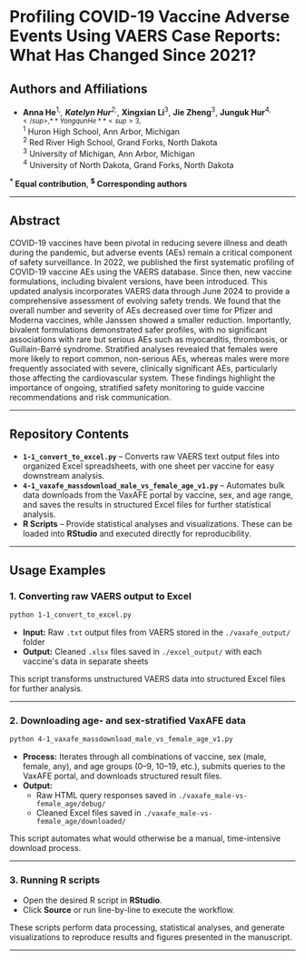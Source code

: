 # Profiling COVID-19 Vaccine Adverse Events Using VAERS Case Reports: What Has Changed Since 2021?

## Authors and Affiliations
- **Anna He**<sup>1,*</sup>, **Katelyn Hur**<sup>2,*</sup>, **Xingxian Li**<sup>3</sup>, **Jie Zheng**<sup>3</sup>, **Junguk Hur**<sup>4,$</sup>, **Yongqun He**<sup>3,$</sup>  
<sup>1</sup> Huron High School, Ann Arbor, Michigan  
<sup>2</sup> Red River High School, Grand Forks, North Dakota  
<sup>3</sup> University of Michigan, Ann Arbor, Michigan  
<sup>4</sup> University of North Dakota, Grand Forks, North Dakota  

**<sup>*</sup> Equal contribution**, **<sup>$</sup> Corresponding authors**  

---

## Abstract
COVID-19 vaccines have been pivotal in reducing severe illness and death during the pandemic, but adverse events (AEs) remain a critical component of safety surveillance. In 2022, we published the first systematic profiling of COVID-19 vaccine AEs using the VAERS database. Since then, new vaccine formulations, including bivalent versions, have been introduced. This updated analysis incorporates VAERS data through June 2024 to provide a comprehensive assessment of evolving safety trends. We found that the overall number and severity of AEs decreased over time for Pfizer and Moderna vaccines, while Janssen showed a smaller reduction. Importantly, bivalent formulations demonstrated safer profiles, with no significant associations with rare but serious AEs such as myocarditis, thrombosis, or Guillain-Barré syndrome. Stratified analyses revealed that females were more likely to report common, non-serious AEs, whereas males were more frequently associated with severe, clinically significant AEs, particularly those affecting the cardiovascular system. These findings highlight the importance of ongoing, stratified safety monitoring to guide vaccine recommendations and risk communication.

---

## Repository Contents
- **`1-1_convert_to_excel.py`** – Converts raw VAERS text output files into organized Excel spreadsheets, with one sheet per vaccine for easy downstream analysis.  
- **`4-1_vaxafe_massdownload_male_vs_female_age_v1.py`** – Automates bulk data downloads from the VaxAFE portal by vaccine, sex, and age range, and saves the results in structured Excel files for further statistical analysis.  
- **R Scripts** – Provide statistical analyses and visualizations. These can be loaded into **RStudio** and executed directly for reproducibility.

---

## Usage Examples

### **1. Converting raw VAERS output to Excel**
```bash
python 1-1_convert_to_excel.py
```
- **Input:** Raw `.txt` output files from VAERS stored in the `./vaxafe_output/` folder  
- **Output:** Cleaned `.xlsx` files saved in `./excel_output/` with each vaccine's data in separate sheets  

This script transforms unstructured VAERS data into structured Excel files for further analysis.

---

### **2. Downloading age- and sex-stratified VaxAFE data**
```bash
python 4-1_vaxafe_massdownload_male_vs_female_age_v1.py
```
- **Process:** Iterates through all combinations of vaccine, sex (male, female, any), and age groups (0–9, 10–19, etc.), submits queries to the VaxAFE portal, and downloads structured result files.  
- **Output:** 
  - Raw HTML query responses saved in `./vaxafe_male-vs-female_age/debug/`
  - Cleaned Excel files saved in `./vaxafe_male-vs-female_age/downloaded/`

This script automates what would otherwise be a manual, time-intensive download process.

---

### **3. Running R scripts**
- Open the desired R script in **RStudio**.  
- Click **Source** or run line-by-line to execute the workflow.  

These scripts perform data processing, statistical analyses, and generate visualizations to reproduce results and figures presented in the manuscript.

---

